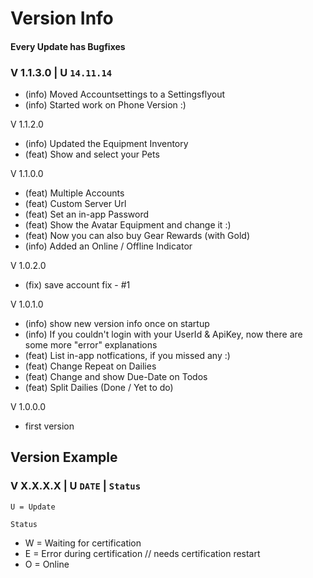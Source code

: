 # Version Info

#### Every Update has Bugfixes

### V 1.1.3.0 | U `14.11.14`
- (info) Moved Accountsettings to a Settingsflyout
- (info) Started work on Phone Version :)

V 1.1.2.0
- (info) Updated the Equipment Inventory
- (feat) Show and select your Pets

V 1.1.0.0
- (feat) Multiple Accounts
- (feat) Custom Server Url
- (feat) Set an in-app Password
- (feat) Show the Avatar Equipment and change it :)
- (feat) Now you can also buy Gear Rewards (with Gold)
- (info) Added an Online / Offline Indicator

V 1.0.2.0
- (fix) save account fix - #1

V 1.0.1.0
- (info) show new version info once on startup
- (info) If you couldn't login with your UserId & ApiKey, now there are some more "error" explanations
- (feat) List in-app notfications, if you missed any :)
- (feat) Change Repeat on Dailies
- (feat) Change and show Due-Date on Todos
- (feat) Split Dailies (Done / Yet to do)

V 1.0.0.0
- first version

## Version Example

### V X.X.X.X | U `DATE` | `Status`

`U = Update`

`Status` 

- W = Waiting for certification
- E = Error during certification // needs certification restart
- O = Online